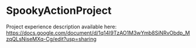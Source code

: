 # SpookyActionProject

Project experience description available here: https://docs.google.com/document/d/1q14I9TzAO1M3wYmb8SiNRvObdp_MzqQLsNiseMXq-Cg/edit?usp=sharing
